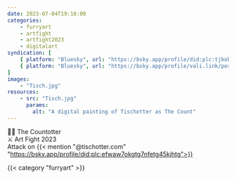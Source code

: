 ```yaml
---
date: 2023-07-04T19:18:00
categories:
    - furryart
    - artfight
    - artfight2023
    - digitalart
syndication: [
    { platform: "Bluesky", url: "https://bsky.app/profile/did:plc:tjkokzqdnfzzlaxdjjzzzi5b/post/3k7jngwnpui2d", hidden: true },
    { platform: "Bluesky", url: "https://bsky.app/profile/vali.link/post/3k7jngwnpui2d" }
]
images:
    - "Tisch.jpg"
resources:
    - src: "Tisch.jpg"
      params:
        alt: "A digital painting of Tischotter as The Count"
---
```

🧛‍♂️ The Countotter<br>
⚔️ Art Fight 2023<br>
Attack on {{< mention "@tischotter.com" "https://bsky.app/profile/did:plc:efwaw7okgtg7nfetg45kjhtg">}}

{{< category "furryart" >}}
